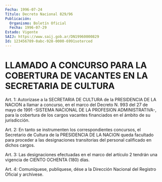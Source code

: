 ```yaml
---
Fecha: 1996-07-24
Título: Decreto Nacional 829/96
Publicación:
  Organismo: Boletín Oficial
  Fecha: 1996-07-29
Estado: Vigente
SAIJ: https://www.saij.gob.ar/DN19960000829
Id: 123456789-0abc-928-0000-6991soterced
---
```

# LLAMADO A CONCURSO PARA LA COBERTURA DE VACANTES EN  LA SECRETARIA DE CULTURA

<a id="1"></a>
Art. 1:    Autorízase a la SECRETARIA DE CULTURA de la PRESIDENCIA DE LA NACION a llamar  a  concurso,  en  el  marco  del Decreto  N. 993  del  27 de  mayo  de 1991 -SISTEMA NACIONAL DE LA PROFESION ADMINISTRATIVA-, para la cobertura de los cargos vacantes financiados en el ámbito de su jurisdicción.

<a id="2"></a>
Art. 2: En tanto se instrumenten los  correspondientes  concursos, el  Secretario  de  Cultura  de  la  PRESIDENCIA DE LA NACION queda facultado  para  proceder  a  las  designaciones  transitorias  del personal calificado en dichos cargos.

<a id="3"></a>
Art. 3: Las designaciones efectuadas  en  el  marco del artículo 2 tendrán una vigencia de CIENTO OCHENTA (180) días.

<a id="4"></a>
Art. 4: Comuníquese, publíquese, dése a la Dirección  Nacional del Registro   Oficial  y  archívese.